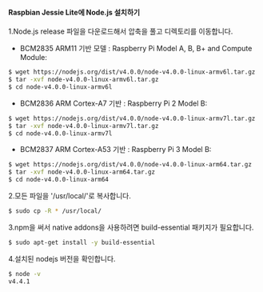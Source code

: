 #### Raspbian Jessie Lite에 Node.js 설치하기

1.Node.js release 파일을 다운로드해서 압축을 풀고 디렉토리를 이동합니다.
  - BCM2835 ARM11 기반 모델 : Raspberry Pi Model A, B, B+ and Compute Module:
```sh
$ wget https://nodejs.org/dist/v4.0.0/node-v4.0.0-linux-armv6l.tar.gz 
$ tar -xvf node-v4.0.0-linux-armv6l.tar.gz 
$ cd node-v4.0.0-linux-armv6l
```
  - BCM2836 ARM Cortex-A7 기반 : Raspberry Pi 2 Model B:
```sh
$ wget https://nodejs.org/dist/v4.0.0/node-v4.0.0-linux-armv7l.tar.gz 
$ tar -xvf node-v4.0.0-linux-armv7l.tar.gz 
$ cd node-v4.0.0-linux-armv7l
```
  - BCM2837 ARM Cortex-A53 기반 : Raspberry Pi 3 Model B:
```sh
$ wget https://nodejs.org/dist/v4.0.0/node-v4.0.0-linux-arm64.tar.gz 
$ tar -xvf node-v4.0.0-linux-arm64.tar.gz 
$ cd node-v4.0.0-linux-arm64
```

2.모든 파일을 '/usr/local/'로 복사합니다.
```sh
$ sudo cp -R * /usr/local/
```

3.npm을 써서 native addons을 사용하려면 build-essential 패키지가 필요합니다.  
```sh
$ sudo apt-get install -y build-essential 
```

4.설치된 nodejs 버전을 확인합니다.
```sh
$ node -v
v4.4.1
```
